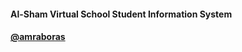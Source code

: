#### Al-Sham Virtual School Student Information System

#### [@amraboras](https://amraboras.webflow.io)
